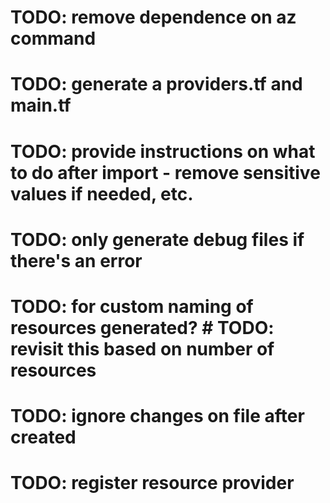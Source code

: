 # TODO: remove dependence on az command
# TODO: generate a providers.tf and main.tf
# TODO: provide instructions on what to do after import - remove sensitive values if needed, etc.
# TODO: only generate debug files if there's an error
# TODO: for custom naming of resources generated?  # TODO: revisit this based on number of resources
# TODO: ignore changes on file after created
# TODO: register resource provider